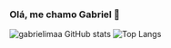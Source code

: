 ### Olá, me chamo Gabriel  👋

![gabrielimaa GitHub stats](https://github-readme-stats.vercel.app/api?username=gabrielimaa&rank_icon=github&theme=transparent)
![Top Langs](https://github-readme-stats.vercel.app/api/top-langs/?username=gabrielimaa\&layout=compact&theme=transparent)

<!--
**gabrielimaa/gabrielimaa** is a ✨ _special_ ✨ repository because its `README.md` (this file) appears on your GitHub profile.

Here are some ideas to get you started:

- 🔭 I’m currently working on ...
- 🌱 I’m currently learning ...
- 👯 I’m looking to collaborate on ...
- 🤔 I’m looking for help with ...
- 💬 Ask me about ...
- 📫 How to reach me: ...
- 😄 Pronouns: ...
- ⚡ Fun fact: ...
-->
